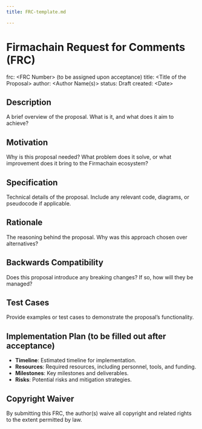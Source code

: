 ```yaml
---
title: FRC-template.md

---
```


# Firmachain Request for Comments (FRC)

frc: <FRC Number\> (to be assigned upon acceptance)
title: <Title of the Proposal\>
author: <Author Name(s)\>
status: Draft
created: <Date\>


## **Description**
A brief overview of the proposal. What is it, and what does it aim to achieve?

## **Motivation**
Why is this proposal needed? What problem does it solve, or what improvement does it bring to the Firmachain ecosystem?

## **Specification**
Technical details of the proposal. Include any relevant code, diagrams, or pseudocode if applicable.

## **Rationale**
The reasoning behind the proposal. Why was this approach chosen over alternatives?

## **Backwards Compatibility**
Does this proposal introduce any breaking changes? If so, how will they be managed?

## **Test Cases**
Provide examples or test cases to demonstrate the proposal’s functionality.

## **Implementation Plan** (to be filled out after acceptance)
- **Timeline**: Estimated timeline for implementation.
- **Resources**: Required resources, including personnel, tools, and funding.
- **Milestones**: Key milestones and deliverables.
- **Risks**: Potential risks and mitigation strategies.

## **Copyright Waiver**
By submitting this FRC, the author(s) waive all copyright and related rights to the extent permitted by law.